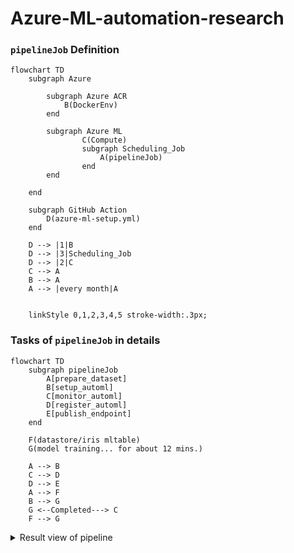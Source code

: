 # Azure-ML-automation-research

### `pipelineJob` Definition
```mermaid
flowchart TD
    subgraph Azure
        
        subgraph Azure ACR
            B(DockerEnv)
        end

        subgraph Azure ML
                C(Compute)
                subgraph Scheduling_Job
                    A(pipelineJob) 
                end 
        end 

    end 

    subgraph GitHub Action
        D(azure-ml-setup.yml)
    end 
    
    D --> |1|B 
    D --> |3|Scheduling_Job
    D --> |2|C
    C --> A
    B --> A
    A --> |every month|A
 
    
    linkStyle 0,1,2,3,4,5 stroke-width:.3px;
```

### Tasks of `pipelineJob` in details
```mermaid
flowchart TD
    subgraph pipelineJob
        A[prepare_dataset]
        B[setup_automl]
        C[monitor_automl]
        D[register_automl] 
        E[publish_endpoint]
    end 

    F(datastore/iris mltable)
    G(model training... for about 12 mins.) 
    
    A --> B 
    C --> D 
    D --> E 
    A --> F 
    B --> G     
    G <--Completed---> C
    F --> G
```
<details>
  <summary>Result view of pipeline</summary>
  <img src="https://github.com/user-attachments/assets/edb2b43d-123e-4df0-8faf-a4b6fbe50bc6"></img>
</details>
